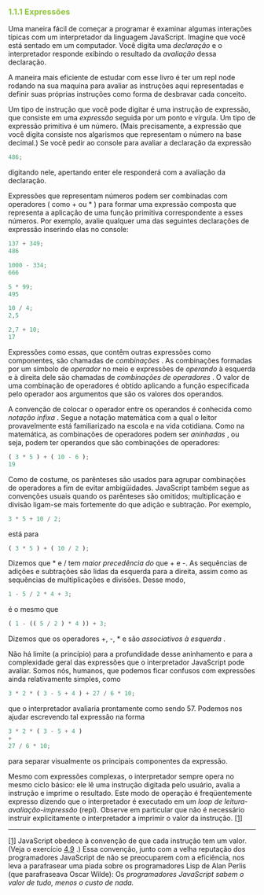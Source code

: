
<h3 style="color:#90c53f">1.1.1 Expressões</h3>

Uma maneira fácil de começar a programar é examinar algumas interações típicas com um interpretador da linguagem JavaScript. Imagine que você está sentado em um computador. Você digita uma _declaração_ e o interpretador responde exibindo o resultado da _avaliação_ dessa declaração.

A maneira mais eficiente de estudar com esse livro é ter um repl node rodando na sua maquina para avaliar as instruções aqui representadas e definir suas próprias instruções como forma de desbravar cada conceito.

Um tipo de instrução que você pode digitar é uma instrução de expressão, que consiste em uma _expressão_ seguida por um ponto e vírgula. Um tipo de expressão primitiva é um número. (Mais precisamente, a expressão que você digita consiste nos algarismos que representam o número na base decimal.) Se você pedir ao console para avaliar a declaração da expressão

```javascript
486;
```
digitando nele, apertando enter ele responderá com a avaliação da declaração.

Expressões que representam números podem ser combinadas com operadores ( como + ou * ) para formar uma expressão composta que representa a aplicação de uma função primitiva correspondente a esses números. Por exemplo, avalie qualquer uma das seguintes declarações de expressão inserindo elas no console:

```javascript
137 + 349;
486
```
```javascript
1000 - 334;
666
```
```javascript
5 * 99;
495
```
```javascript
10 / 4;
2,5
```
```javascript
2,7 + 10;
17
```
Expressões como essas, que contêm outras expressões como componentes, são chamadas de _combinações_ . As combinações formadas por um símbolo de _operador_ no meio e expressões de _operando_ à esquerda e à direita dele são chamadas de _combinações de operadores_ . O valor de uma combinação de operadores é obtido aplicando a função especificada pelo operador aos argumentos que são os valores dos operandos.

A convenção de colocar o operador entre os operandos é conhecida como _notação infixa_ . Segue a notação matemática com a qual o leitor provavelmente está familiarizado na escola e na vida cotidiana. Como na matemática, as combinações de operadores podem ser _aninhadas_ , ou seja, podem ter operandos que são combinações de operadores:
```javascript
( 3 * 5 ) + ( 10 - 6 );
19
```
Como de costume, os parênteses são usados ​​para agrupar combinações de operadores a fim de evitar ambigüidades. JavaScript também segue as convenções usuais quando os parênteses são omitidos; multiplicação e divisão ligam-se mais fortemente do que adição e subtração. Por exemplo,

```javascript
3 * 5 + 10 / 2;
```
está para
```javascript
( 3 * 5 ) + ( 10 / 2 );
```

Dizemos que * e / tem _maior precedência do_ que + e -. As sequências de adições e subtrações são lidas da esquerda para a direita, assim como as sequências de multiplicações e divisões. Desse modo,
```javascript
1 - 5 / 2 * 4 + 3;
```
é o mesmo que
```javascript
( 1 - (( 5 / 2 ) * 4 )) + 3;
```
Dizemos que os operadores +, -, * e são _associativos à esquerda_ .

Não há limite (a princípio) para a profundidade desse aninhamento e para a complexidade geral das expressões que o interpretador JavaScript pode avaliar. Somos nós, humanos, que podemos ficar confusos com expressões ainda relativamente simples, como
```javascript
3 * 2 * ( 3 - 5 + 4 ) + 27 / 6 * 10;
```
que o interpretador avaliaria prontamente como sendo 57. Podemos nos ajudar escrevendo tal expressão na forma
```javascript
3 * 2 * ( 3 - 5 + 4 )
+
27 / 6 * 10;
```
para separar visualmente os principais componentes da expressão.

Mesmo com expressões complexas, o interpretador sempre opera no mesmo ciclo básico: ele lê uma instrução digitada pelo usuário, avalia a instrução e imprime o resultado. Este modo de operação é freqüentemente expresso dizendo que o interpretador é executado em um _loop de leitura-avaliação-impressão_ (repl). Observe em particular que não é necessário instruir explicitamente o interpretador a imprimir o valor da instrução. [[1]](https://so45nujb3h4koud7nsjm2lne4u-ac4c6men2g7xr2a-github.translate.goog/sicp/chapters/1.1.1.html#footnote-1)

---

[[1]](https://so45nujb3h4koud7nsjm2lne4u-ac4c6men2g7xr2a-github.translate.goog/sicp/chapters/1.1.1.html#footnote-link-1) JavaScript obedece à convenção de que cada instrução tem um valor. (Veja o exercício [4,9](https://so45nujb3h4koud7nsjm2lne4u-ac4c6men2g7xr2a-github.translate.goog/sicp/chapters/4.1.2.html#ex_4.9) .) Essa convenção, junto com a velha reputação dos programadores JavaScript de não se preocuparem com a eficiência, nos leva a parafrasear uma piada sobre os programadores Lisp de Alan Perlis (que parafraseava Oscar Wilde): Os _programadores JavaScript sabem o valor de tudo, menos o custo de nada._